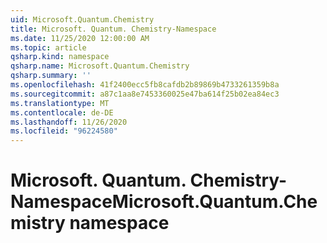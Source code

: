 ```yaml
---
uid: Microsoft.Quantum.Chemistry
title: Microsoft. Quantum. Chemistry-Namespace
ms.date: 11/25/2020 12:00:00 AM
ms.topic: article
qsharp.kind: namespace
qsharp.name: Microsoft.Quantum.Chemistry
qsharp.summary: ''
ms.openlocfilehash: 41f2400ecc5fb8cafdb2b89869b4733261359b8a
ms.sourcegitcommit: a87c1aa8e7453360025e47ba614f25b02ea84ec3
ms.translationtype: MT
ms.contentlocale: de-DE
ms.lasthandoff: 11/26/2020
ms.locfileid: "96224580"
---
```

# <a name="microsoftquantumchemistry-namespace"></a><span data-ttu-id="de4e5-102">Microsoft. Quantum. Chemistry-Namespace</span><span class="sxs-lookup"><span data-stu-id="de4e5-102">Microsoft.Quantum.Chemistry namespace</span></span>



